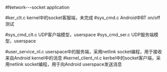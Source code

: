 #Network---socket application

#ker_clt.c 			kernel中的socket客服端，未完成
#sys_cmd.c 			Android中BT on/off测试

#sys_cmd_clt.c  	UDP客户端模型，userspace
#sys_cmd_ser.c 		UDP服务端模型，userspace

#user_service_nl.c 	userspace中的服务端，采用netlink
socket编程，用于接收来自Android kernel中的消息
#kernel_client_nl.c kerbel中的socket客户端，采用netlink
socket编程，用于向Android userspace发送消息
		
